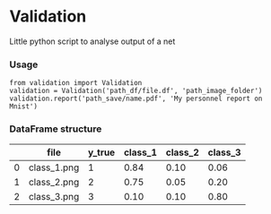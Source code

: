 # Validation
Little python script to analyse output of a net

### Usage
```
from validation import Validation
validation = Validation('path_df/file.df', 'path_image_folder')
validation.report('path_save/name.pdf', 'My personnel report on Mnist')
```

### DataFrame structure

| |file       |y_true|class_1|class_2|class_3|
|-|-----------|------|-------|-------|-------|
|0|class_1.png|1     |0.84   |0.10   |0.06   |
|1|class_2.png|2     |0.75   |0.05   |0.20   |
|2|class_3.png|3     |0.10   |0.10   |0.80   |
